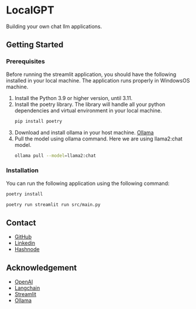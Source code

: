 # LocalGPT
Building your own chat llm applications.

## Getting Started

### Prerequisites

Before running the streamlit application, you should have the following installed in your local machine. The application runs properly in WindowsOS machine.
1. Install the Python 3.9 or higher version, until 3.11.
2. Install the poetry library. The library will handle all your python dependencies and virtual environment in your local machine. 
    ``` bash
    pip install poetry
    ```
3. Download and install ollama in your host machine. [Ollama](https://ollama.com/)
4. Pull the model using ollama command. Here we are using llama2:chat model.
    ``` bash
    ollama pull --model=llama2:chat
    ```

### Installation

You can run the following application using the following command:

```bash
poetry install

poetry run streamlit run src/main.py
```


## Contact
- [GitHub](https://github.com/mvrckwong)
- [Linkedin](https://www.linkedin.com/in/mvrckwong/)
- [Hashnode](https://hashnode.com/@mvrckwong)

## Acknowledgement 
- [OpenAI](https://openai.com)
- [Langchain](https://langchain.com)
- [Streamlit](https://streamlit.io)
- [Ollama](https://github.com/m-mizutani/ollama)